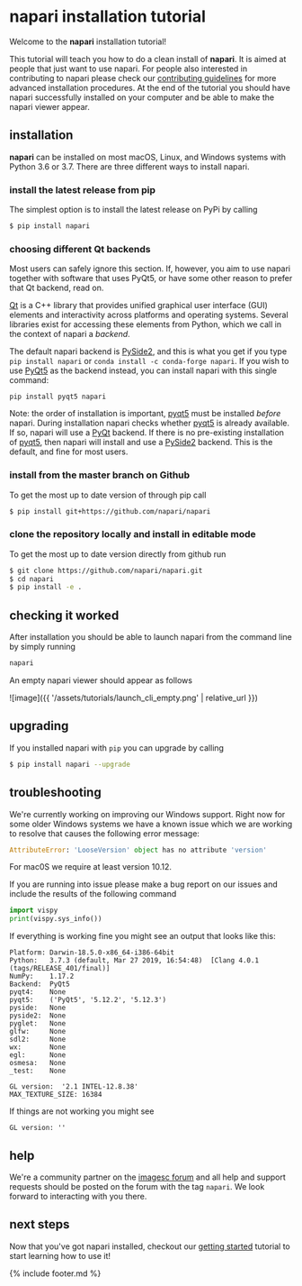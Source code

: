 # napari installation tutorial

Welcome to the **napari** installation tutorial!

This tutorial will teach you how to do a clean install of **napari**. It is aimed at people that just want to use napari. For people also interested in contributing to napari please check our [contributing guidelines](https://github.com/napari/napari/blob/master/docs/developers/CONTRIBUTING.md) for more advanced installation procedures. At the end of the tutorial you should have napari successfully installed on your computer and be able to make the napari viewer appear.

## installation

**napari** can be installed on most macOS, Linux, and Windows systems with Python 3.6 or 3.7. There are three different ways to install napari.

### install the latest release from pip
 The simplest option is to install the latest release on PyPi by calling

```sh
$ pip install napari
```

### choosing different Qt backends

Most users can safely ignore this section. If, however, you aim to use napari together with software that uses PyQt5, or have some other reason to prefer that Qt backend, read on.

[Qt](https://www.qt.io) is a C++ library that provides unified graphical user interface (GUI) elements and interactivity across platforms and operating systems. Several libraries exist for accessing these elements from Python, which we call in the context of napari a *backend*.

The default napari backend is [PySide2](https://wiki.qt.io/Qt_for_Python), and this is what you get if you type `pip install napari` or `conda install -c conda-forge napari`. If you wish to use [PyQt5](https://www.riverbankcomputing.com/software/pyqt/intro) as the backend instead, you can install napari with this single command:
```
pip install pyqt5 napari
```

Note: the order of installation is important, [pyqt5](https://pypi.org/project/PyQt5/) must be installed *before* napari. During installation napari checks whether [pyqt5](https://pypi.org/project/PyQt5/) is already available. 
If  so, napari will use a [PyQt](https://www.riverbankcomputing.com/software/pyqt/intro) backend. 
If there is no pre-existing installation of [pyqt5](https://pypi.org/project/PyQt5/), then napari will install and use 
a [PySide2](https://wiki.qt.io/Qt_for_Python) backend. 
This is the default, and fine for most users. 


### install from the master branch on Github
To get the most up to date version of through pip call
```sh
$ pip install git+https://github.com/napari/napari
```

### clone the repository locally and install in editable mode
To get the most up to date version directly from github run
```sh
$ git clone https://github.com/napari/napari.git
$ cd napari
$ pip install -e .
```

## checking it worked
After installation you should be able to launch napari from the command line by simply running
```sh
napari
```
An empty napari viewer should appear as follows

![image]({{ '/assets/tutorials/launch_cli_empty.png' | relative_url }})

## upgrading

If you installed napari with `pip` you can upgrade by calling
```sh
$ pip install napari --upgrade
```

## troubleshooting

We're currently working on improving our Windows support. Right now for some older Windows systems we have a known issue which we are working to resolve that causes the following error message:
```python
AttributeError: 'LooseVersion' object has no attribute 'version'
```
For mac0S we require at least version 10.12.

If you are running into issue please make a bug report on our issues and include the results of the following command

```python
import vispy
print(vispy.sys_info())
```

If everything is working fine you might see an output that looks like this:
```
Platform: Darwin-18.5.0-x86_64-i386-64bit
Python:   3.7.3 (default, Mar 27 2019, 16:54:48)  [Clang 4.0.1 (tags/RELEASE_401/final)]
NumPy:    1.17.2
Backend:  PyQt5
pyqt4:    None
pyqt5:    ('PyQt5', '5.12.2', '5.12.3')
pyside:   None
pyside2:  None
pyglet:   None
glfw:     None
sdl2:     None
wx:       None
egl:      None
osmesa:   None
_test:    None

GL version:  '2.1 INTEL-12.8.38'
MAX_TEXTURE_SIZE: 16384
```

If things are not working you might see
```
GL version: ''
```

## help

We're a community partner on the [imagesc forum](https://forum.image.sc/tags/napari) and all help and support requests should be posted on the forum with the tag `napari`. We look forward to interacting with you there.

## next steps

Now that you've got napari installed, checkout our [getting started](./getting_started) tutorial to start learning how to use it!

{% include footer.md %}

